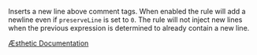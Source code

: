 Inserts a new line above comment tags. When enabled the rule will add a newline even if `preserveLine` is set to `0`. The rule will not inject new lines when the previous expression is determined to already contain a new line.


[Æsthetic Documentation](https://aesthetic.js.org/rules/liquid/commentNewline/)
